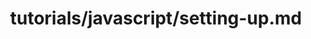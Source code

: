---
title: tutorials/javascript/setting-up.md
showAuthorInfo: false
redirect_path: /docs/setting-up
---